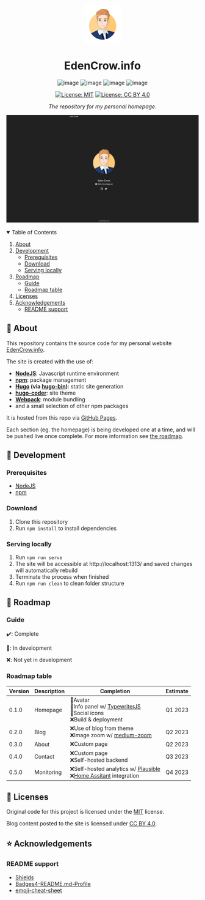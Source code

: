 <p align="center">
  <img alt="Eden's avatar" src="static/images/avatar.png" width="100px" />
  <h1 align="center">EdenCrow.info</h1>
</p>

<div style="text-align:center">

![image](https://img.shields.io/badge/Node.js-339933?style=for-the-badge&logo=nodedotjs&logoColor=white)
![image](https://img.shields.io/badge/npm-CB3837?style=for-the-badge&logo=npm&logoColor=white)
![image](https://img.shields.io/badge/Hugo-FF4088?style=for-the-badge&logo=Hugo&logoColor=white)
![image](https://img.shields.io/badge/GitHub%20Pages-222222?style=for-the-badge&logo=GitHubPages&logoColor=white)

[![License: MIT](https://img.shields.io/badge/License-MIT-yellow.svg)](https://opensource.org/licenses/MIT)
[![License: CC BY 4.0](https://img.shields.io/badge/License-CC_BY_4.0-lightgrey.svg)](https://creativecommons.org/licenses/by/4.0/)

*The repository for my personal homepage.*
</div>

![image](screenshot.png)

<details open>
<summary>Table of Contents</summary>

1. [About](#about)
2. [Development](#dev)
    - [Prerequisites](#devPrereq)
    - [Download](#devDownload)
    - [Serving locally](#devLocal)
3. [Roadmap](#map)
    - [Guide](#mapGuide)
    - [Roadmap table](#mapTable)
4. [Licenses](#license)
4. [Acknowledgements](#acknowledgements)
    - [README support](#readme)

</details>

<a id="about"></a>

## :raised_eyebrow: About

This repository contains the source code for my personal website [EdenCrow.info](https://edencrow.info).

The site is created with the use of:
- **[NodeJS](https://nodejs.org/)**: Javascript runtime environment
- **[npm](https://npmjs.org/)**: package management
- **[Hugo](https://gohugo.io/) (via [hugo-bin](https://www.npmjs.com/package/hugo-bin))**: static site generation
- **[hugo-coder](https://github.com/luizdepra/hugo-coder)**: site theme
- **[Webpack](https://webpack.js.org/)**: module bundling
- and a small selection of other npm packages

It is hosted from this repo via [GitHub Pages](https://pages.github.com/).

Each section (eg. the homepage) is being developed one at a time, and will be pushed live once complete. For more information see [the roadmap](#map).

<a id="dev"></a>

## :wrench: Development

<a id="devPrereq"></a>

### Prerequisites
- [NodeJS](https://nodejs.org/)
- [npm](https://npmjs.org/)

<a id="devDownload"></a>

### Download
1) Clone this repository
2) Run `npm install` to install dependencies

<a id="devLocal"></a>

### Serving locally
1) Run `npm run serve`
2) The site will be accessible at http://localhost:1313/ and saved changes will automatically rebuild
3) Terminate the process when finished
4) Run `npm run clean` to clean folder structure

<a id="map"></a>

## :dart: Roadmap

<a id="mapGuide"></a>

### Guide
:heavy_check_mark:: Complete

:wrench:: In development

:x:: Not yet in development

<a id="mapTable"></a>

### Roadmap table
|Version|Description|Completion|Estimate
|---|---|---|---|
|0.1.0|Homepage|:wrench:Avatar<br/>:wrench:Info panel w/ [TypewriterJS](https://github.com/tameemsafi/typewriterjs)<br/>:wrench:Social icons<br/>:x:Build & deployment|Q1 2023
|0.2.0|Blog|:x:Use of blog from theme<br/>:x:Image zoom w/ [medium-zoom](https://github.com/francoischalifour/medium-zoom)|Q2 2023
|0.3.0|About|:x:Custom page|Q2 2023
|0.4.0|Contact|:x:Custom page<br/>:x:Self-hosted backend|Q3 2023
|0.5.0|Monitoring|:x:Self-hosted analytics w/ [Plausible](https://github.com/plausible/analytics)<br/>:x:[Home Assitant](https://www.home-assistant.io/) integration|Q4 2023

<a id="license"></a>

## :scroll: Licenses
Original code for this project is licensed under the [MIT](https://opensource.org/licenses/MIT) license.

Blog content posted to the site is licensed under [CC BY 4.0](https://creativecommons.org/licenses/by/4.0/).

<a id="acknowledgements"></a>

## :star: Acknowledgements

<a id="readme"></a>

### README support
- [Shields](https://github.com/badges/shields)
- [Badges4-README.md-Profile](https://github.com/alexandresanlim/Badges4-README.md-Profile)
- [emoji-cheat-sheet](https://github.com/ikatyang/emoji-cheat-sheet)